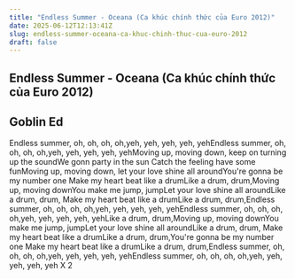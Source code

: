 ```yaml
---
title: "Endless Summer - Oceana (Ca khúc chính thức của Euro 2012)"
date: 2025-06-12T12:13:41Z
slug: endless-summer-oceana-ca-khuc-chinh-thuc-cua-euro-2012
draft: false
---
```


## Endless Summer - Oceana (Ca khúc chính thức của Euro 2012)

## Goblin Ed

Endless summer, oh, oh, oh, oh,yeh, yeh, yeh, yeh, yehEndless summer, oh, oh, oh, oh,yeh, yeh, yeh, yeh, yehMoving up, moving down, keep on turning up the soundWe gonn party in the sun Catch the feeling have some funMoving up, moving down, let your love shine all aroundYou're gonna be my number one Make my heart beat like a drumLike a drum, drum,Moving up, moving downYou make me jump, jumpLet your love shine all aroundLike a drum, drum, Make my heart beat like a drumLike a drum, drum,Endless summer, oh, oh, oh, oh,yeh, yeh, yeh, yeh, yehEndless summer, oh, oh, oh, oh,yeh, yeh, yeh, yeh, yehLike a drum, drum,Moving up, moving downYou make me jump, jumpLet your love shine all aroundLike a drum, drum, Make my heart beat like a drumLike a drum, drum,You're gonna be my number one Make my heart beat like a drumLike a drum, drum,Endless summer, oh, oh, oh, oh,yeh, yeh, yeh, yeh, yehEndless summer, oh, oh, oh, oh,yeh, yeh, yeh, yeh, yeh X 2